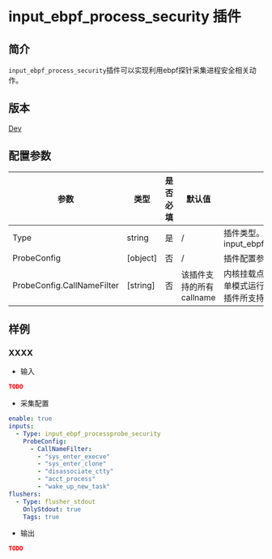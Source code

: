 # input_ebpf_process_security 插件

## 简介

`input_ebpf_process_security`插件可以实现利用ebpf探针采集进程安全相关动作。

## 版本

[Dev](../stability-level.md)

## 配置参数

|  **参数**  |  **类型**  |  **是否必填**  |  **默认值**  |  **说明**  |
| --- | --- | --- | --- | --- |
|  Type  |  string  |  是  |  /  |  插件类型。固定为input\_ebpf\_process\_security  |
|  ProbeConfig  |  \[object\]  |  否  |  /  |  插件配置参数列表  |
|  ProbeConfig.CallNameFilter  |  \[string\]  |  否  |  该插件支持的所有 callname  |  内核挂载点过滤器，按照白名单模式运行，不填表示配置该插件所支持的所有挂载点  |

## 样例

### XXXX

* 输入

```json
TODO
```

* 采集配置

```yaml
enable: true
inputs:
  - Type: input_ebpf_processprobe_security
    ProbeConfig:
      - CallNameFilter: 
        - "sys_enter_execve"
        - "sys_enter_clone"
        - "disassociate_ctty"
        - "acct_process"
        - "wake_up_new_task"
flushers:
  - Type: flusher_stdout
    OnlyStdout: true
    Tags: true
```

* 输出

```json
TODO
```
